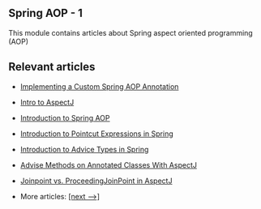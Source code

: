 ## Spring AOP - 1

This module contains articles about Spring aspect oriented programming (AOP)

## Relevant articles

- [Implementing a Custom Spring AOP Annotation](docs/Spring_CustomAop_Annotation.md)
- [Intro to AspectJ]()
- [Introduction to Spring AOP]()
- [Introduction to Pointcut Expressions in Spring]()
- [Introduction to Advice Types in Spring]()
- [Advise Methods on Annotated Classes With AspectJ]()
- [Joinpoint vs. ProceedingJoinPoint in AspectJ]()

- More articles: [[next -->]](../spring-aop-2/README.md)